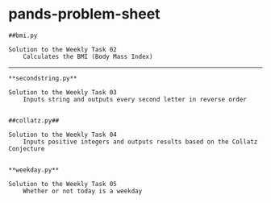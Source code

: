 # pands-problem-sheet
    ##bmi.py

    Solution to the Weekly Task 02
        Calculates the BMI (Body Mass Index)

___
    **secondstring.py**

    Solution to the Weekly Task 03
        Inputs string and outputs every second letter in reverse order


    ##collatz.py##

    Solution to the Weekly Task 04
        Inputs positive integers and outputs results based on the Collatz Conjecture


    **weekday.py**

    Solution to the Weekly Task 05
        Whether or not today is a weekday 
        